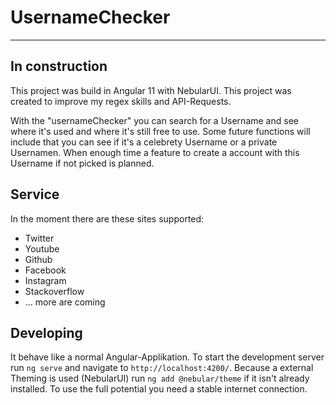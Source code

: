 # UsernameChecker

---
In construction
---


This project was build in Angular 11 with NebularUI. This project was created to improve my regex skills and API-Requests.

With the "usernameChecker" you can search for a Username and see where it's used and where it's still free to use. Some future functions will include that you can see if it's a celebrety Username or a private Usernamen. When enough time a feature to create a account with this Username if not picked is planned.


## Service
In the moment there are these sites supported:

- Twitter
- Youtube
- Github
- Facebook
- Instagram
- Stackoverflow
- ... more are coming


## Developing
It behave like a normal Angular-Applikation. To start the development server run `ng serve` and navigate to `http://localhost:4200/`. Because a external Theming is used (NebularUI) run `ng add @nebular/theme` if it isn't already installed. To use the full potential you need a stable internet connection.
